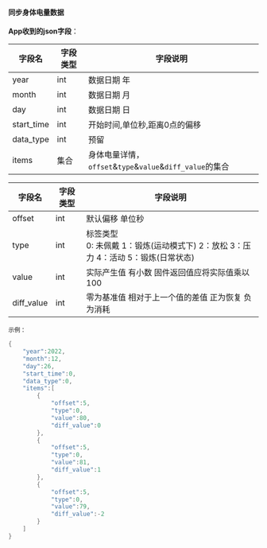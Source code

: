 #### 同步身体电量数据


**App收到的json字段**：

| 字段名     | 字段类型 | 字段说明                                                 |
| ---------- | -------- | -------------------------------------------------------- |
| year       | int      | 数据日期 年                                              |
| month      | int      | 数据日期 月                                              |
| day        | int      | 数据日期 日                                              |
| start_time | int      | 开始时间,单位秒,距离0点的偏移                            |
| data_type  | int      | 预留                                                     |
| items      | 集合     | 身体电量详情，`offset`&`type`&`value`&`diff_value`的集合 |

| 字段名     | 字段类型 | 字段说明                                                     |
| ---------- | -------- | ------------------------------------------------------------ |
| offset     | int      | 默认偏移 单位秒                                              |
| type       | int      | 标签类型  <br />0: 未佩戴 1：锻炼(运动模式下)   2：放松  3：压力 4：活动 5：锻炼(日常状态) |
| value      | int      | 实际产生值  有小数 固件返回值应将实际值乘以100               |
| diff_value | int      | 零为基准值  相对于上一个值的差值   正为恢复  负为消耗        |

`示例：`

```c
{
    "year":2022,
    "month":12,
    "day":26,
    "start_time":0,
    "data_type":0,
    "items":[
        {
            "offset":5,
            "type":0,
            "value":80,
            "diff_value":0
        },
        {
            "offset":5,
            "type":0,
            "value":81,
            "diff_value":1
        },
        {
            "offset":5,
            "type":0,
            "value":79,
            "diff_value":-2
        }
    ]
}
```